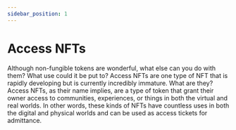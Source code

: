 ```yaml
---
sidebar_position: 1
---
```


# Access NFTs

Although non-fungible tokens are wonderful, what else can you do with them? What use could it be put to? Access NFTs are one type of NFT that is rapidly developing but is currently incredibly immature. What are they? Access NFTs, as their name implies, are a type of token that grant their owner access to communities, experiences, or things in both the virtual and real worlds. In other words, these kinds of NFTs have countless uses in both the digital and physical worlds and can be used as access tickets for admittance.
